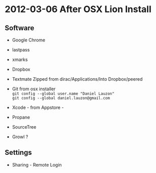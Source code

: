 # 2012-03-06 After OSX Lion Install

## Software
* Google Chrome
* lastpass
* xmarks
* Dropbox
* Textmate
   Zipped from dirac/Applications/Into Dropbox/peered
* Git from osx installer  
    `git config --global user.name "Daniel Lauzon"`  
    `git config --global daniel.lauzon@gmail.com`    

* Xcode - from Appstore - 
* Propane
* SourceTree
* Growl ?

## Settings
* Sharing - Remote Login
 